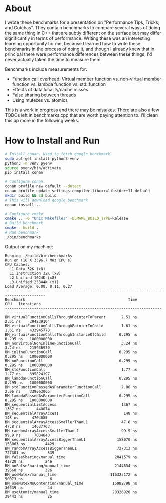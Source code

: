 
# About

I wrote these benchmarks for a presentation on "Performance Tips, Tricks, and
Gotchas". They contain benchmarks to compare several ways of doing
the same thing in C++ that are subtly different on the surface but may differ 
significantly in terms of performance. Writing these was an interesting learning
opportunity for me, because I learned how to write these benchmarks in the process 
of doing it, and though I already knew that in principal there were performance 
differences between these things, I'd never actually taken the time to measure them.

Benchmarks include measurements for:
* Function call overhead: Virtual member function vs. non-virtual member function vs. lambda function vs. std::function
* Effects of data locality/cache misses
* [False sharing between threads](https://software.intel.com/content/www/us/en/develop/articles/avoiding-and-identifying-false-sharing-among-threads.html)
* Using mutexes vs. atomics

This is a work in progress and there may be mistakes. There are also a few TODOs 
left in benchmarks.cpp that are worth paying attention to. I'll clean this up more 
in the following weeks.

# How to Install and Run

```bash
# Install conan. Used to fetch google benchmark.
sudo apt-get install python3-venv
python3 -m venv pyenv
source pyenv/bin/activate
pip install conan

# Configure conan.
conan profile new default --detect
conan profile update settings.compiler.libcxx=libstdc++11 default
mkdir build && cd build
# This will download google benchmark
conan install ..

# Configure cmake
cmake .. -G "Unix Makefiles" -DCMAKE_BUILD_TYPE=Release
# Build benchmark
cmake --build .
# Run benchmark
./bin/benchmarks
```

Output on my machine:

```
Running ./build/bin/benchmarks
Run on (16 X 3396.7 MHz CPU s)
CPU Caches:
  L1 Data 32K (x8)
  L1 Instruction 32K (x8)
  L2 Unified 1024K (x8)
  L3 Unified 25344K (x1)
Load Average: 0.00, 0.11, 0.27
----------------------------------------------------------------------------------------
Benchmark                                              Time             CPU   Iterations
----------------------------------------------------------------------------------------
BM_virtualFunctionCallsThroughPointerToParent       2.51 ns         2.51 ns    294239104
BM_virtualFunctionCallsThroughPointerToChild        1.61 ns         1.61 ns    433945778
BM_virtualFunctionCallsThroughInstanceOfChild      0.295 ns        0.295 ns   1000000000
BM_nonVirtualNonInlineFunctionCall                  3.24 ns         3.24 ns    215936970
BM_inlineFunctionCall                              0.295 ns        0.295 ns   1000000000
BM_noFunctionCall                                  0.295 ns        0.295 ns   1000000000
BM_stdFunctionCall                                  1.77 ns         1.77 ns    395824197
BM_lambdaFunctionCall                              0.295 ns        0.295 ns   1000000000
BM_stdFunctionPassedAsParameterFunctionCall         2.06 ns         2.06 ns    339063066
BM_lambdaPassedAsParameterFunctionCall             0.295 ns        0.295 ns   1000000000
BM_sequentialListAccess                             1367 ns         1367 ns       440074
BM_sequentialArrayAccess                             148 ns          148 ns      4704685
BM_sequentialArrayAccessSmallerThanL1               47.8 ns         47.8 ns     14637763
BM_randomArrayAccessSmallerThanL1                   99.9 ns         99.9 ns      7034840
BM_sequentialArrayAccessBiggerThanL1              158070 ns       158063 ns         4429
BM_randomArrayAccessBiggerThanL1                  727313 ns       727301 ns          839
BM_falseSharing/manual_time                      2841579 ns        41720 ns          246
BM_noFalseSharing/manual_time                    2144634 ns        39660 ns          326
BM_useMutex/manual_time                        116323172 ns        50073 ns            6
BM_useMutexNoContention/manual_time             15982798 ns        36639 ns           44
BM_useAtomic/manual_time                        28326920 ns        39443 ns           25
```
